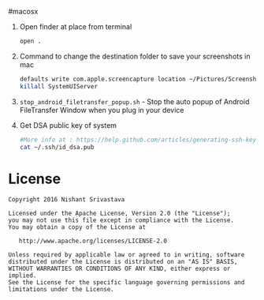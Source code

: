 #macosx

1. Open finder at place from terminal
    ```bash
    open .

    ```
2. Command to change the destination folder to save your screenshots in mac
    ```bash
    defaults write com.apple.screencapture location ~/Pictures/Screenshots
    killall SystemUIServer

    ```
3. `stop_android_filetransfer_popup.sh` - Stop the auto popup of Android FileTransfer Window when you plug in your device

4. Get DSA public key of system
    ```bash
    #More info at : https://help.github.com/articles/generating-ssh-keys/
    cat ~/.ssh/id_dsa.pub
     ```



License
=======

    Copyright 2016 Nishant Srivastava

    Licensed under the Apache License, Version 2.0 (the "License");
    you may not use this file except in compliance with the License.
    You may obtain a copy of the License at

       http://www.apache.org/licenses/LICENSE-2.0

    Unless required by applicable law or agreed to in writing, software
    distributed under the License is distributed on an "AS IS" BASIS,
    WITHOUT WARRANTIES OR CONDITIONS OF ANY KIND, either express or implied.
    See the License for the specific language governing permissions and
    limitations under the License.

